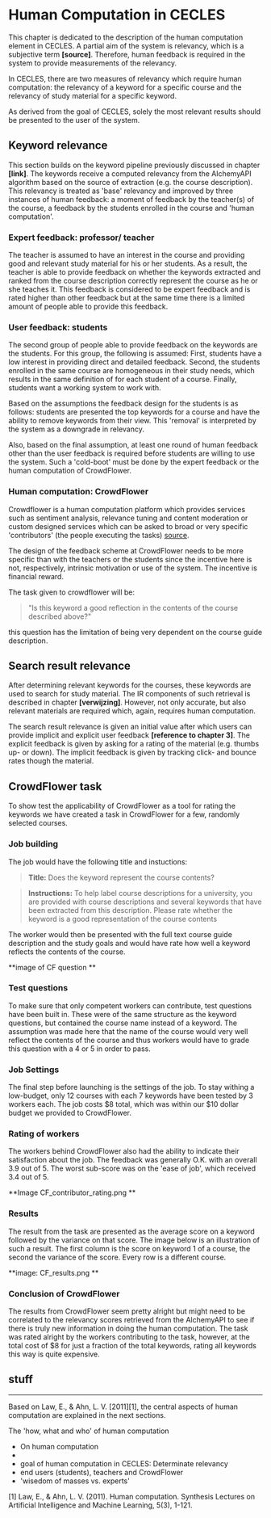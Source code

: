 # Human Computation in CECLES
This chapter is dedicated to the description of the human computation element in CECLES. A partial aim of the system is relevancy, which is a subjective term **[source]**. Therefore, human feedback is required in the system to provide measurements of the relevancy.

In CECLES, there are two measures of relevancy which require human computation: the relevancy of a keyword for a specific course and the relevancy of study material for a specific keyword. 

As derived from the goal of CECLES, solely the most relevant results should be presented to the user of the system.

## Keyword relevance
This section builds on the keyword pipeline previously discussed in chapter **[link]**. The keywords receive a computed relevancy from the AlchemyAPI algorithm based on the source of extraction (e.g. the course description). 
This relevancy is treated as 'base' relevancy and improved by three instances of human feedback: a moment of feedback by the teacher(s) of the course, a feedback by the students enrolled in the course and 'human computation'.

### Expert feedback: professor/ teacher
The teacher is assumed to have an interest in the course and providing good and relevant study material for his or her students. As a result, the teacher is able to provide feedback on whether the keywords extracted and ranked from the course description correctly represent the course as he or she teaches it. This feedback is considered to be expert feedback and is rated higher than other feedback but at the same time there is a limited amount of people able to provide this feedback.

### User feedback: students
The second group of people able to provide feedback on the keywords are the students. For this group, the following is assumed: First, students have a low interest in providing direct and detailed feedback. Second, the students enrolled in the same course are homogeneous in their study needs, which results in the same definition of for each student of a course. Finally, students want a working system to work with. 

Based on the assumptions the feedback design for the students is as follows: students are presented the top keywords for a course and have the ability to remove keywords from their view. This 'removal' is interpreted by the system as a downgrade in relevancy.

Also, based on the final assumption, at least one round of human feedback other than the user feedback is required before students are willing to use the system. Such a 'cold-boot' must be done by the expert feedback or the human computation of CrowdFlower.

### Human computation: CrowdFlower
Crowdflower is a human computation platform which provides services such as sentiment analysis, relevance tuning and content moderation or custom designed services which can be asked to broad or very specific 'contributors' (the people executing the tasks) [source](http://www.crowdflower.com/overview). 

The design of the feedback scheme at CrowdFlower needs to be more specific than with the teachers or the students since the incentive here is not, respectively, intrinsic motivation or use of the system. The incentive is financial reward. 

The task given to crowdflower will be: 
> "Is this keyword a good reflection in the contents of the course described above?"

this question has the limitation of being very dependent on the course guide description.


## Search result relevance
After determining relevant keywords for the courses, these keywords are used to search for study material. The IR components of such retrieval is described in chapter **[verwijzing]**. However, not only accurate, but also relevant materials are required which, again, requires human computation.

The search result relevance is given an initial value after which users can provide implicit and explicit user feedback **[reference to chapter 3]**. The explicit feedback is given by asking for a rating of the material (e.g. thumbs up- or down). The implicit feedback is given by tracking click- and bounce rates though the material.

## CrowdFlower task
To show test the applicability of CrowdFlower as a tool for rating the keywords we have created a task in CrowdFlower for a few, randomly selected courses.

### Job building
The job would have the following title and instuctions:


> **Title:** Does the keyword represent the course contents?

> **Instructions:** To help label course descriptions for a university, you are provided with course descriptions and several keywords that have been extracted from this description. Please rate  whether the keyword is a good representation of the course contents

The worker would then be presented with the full text course guide description and the study goals and would have rate how well a keyword reflects the contents of the course.

**image of CF question **

### Test questions
To make sure that only competent workers can contribute, test questions have been built in. 
These were of the same structure as the keyword questions, but contained the course name instead of a keyword. 
The assumption was made here that the name of the course would very well reflect the contents of the course and thus workers would have to grade this question with a 4 or 5 in order to pass.

### Job Settings
The final step before launching is the settings of the job. To stay withing a low-budget, only 12 courses with each 7 keywords have been tested by 3 workers each. The job costs $8 total, which was within our $10 dollar budget we provided to CrowdFlower.

### Rating of workers
The workers behind CrowdFlower also had the ability to indicate their satisfaction about the job. The feedback was generally O.K. with an overall 3.9 out of 5. The worst sub-score was on the 'ease of job', which received 3.4 out of 5. 

**Image CF_contributor_rating.png **

### Results
The result from the task are presented as the average score on a keyword followed by the variance on that score. The image below is an illustration of such a result. The first column is the score on keyword 1 of a course, the second the variance of the score. Every row is a different course.

**image: CF_results.png **

### Conclusion of CrowdFlower
The results from CrowdFlower seem pretty alright but might need to be correlated to the relevancy scores retrieved from the AlchemyAPI to see if there is truly new information in doing the human computation. 
The task was rated alright by the workers contributing to the task, however, at the total cost of $8 for just a fraction of the total keywords, rating all keywords this way is quite expensive.



## stuff
______
Based on Law, E., & Ahn, L. V. [2011][1], the central aspects of human computation are explained in the next sections.

The 'how, what and who' of human computation 

* On human computation
* 
* goal of human computation in CECLES: Determinate relevancy
* end users (students), teachers and CrowdFlower
 * 'wisedom of masses vs. experts'


[1] Law, E., & Ahn, L. V. (2011). Human computation. Synthesis Lectures on Artificial Intelligence and Machine Learning, 5(3), 1-121.